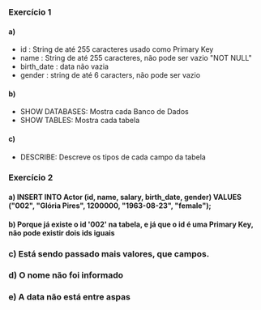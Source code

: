 ### Exercício 1

#### a)
* id : String de até 255 caracteres usado como Primary Key
* name : String de até 255 caracteres, não pode ser vazio "NOT NULL"
* birth_date : data não vazia
* gender : string de até 6 caracters, não pode ser vazio

#### b)
* SHOW DATABASES: Mostra cada Banco de Dados
* SHOW TABLES: Mostra cada tabela

#### c)

* DESCRIBE: Descreve os tipos de cada campo da tabela

### Exercício 2

#### a) INSERT INTO Actor (id, name, salary, birth_date, gender) VALUES ("002", "Glória Pires", 1200000, "1963-08-23", "female");

#### b) Porque já existe o id '002' na tabela, e já que o id é uma Primary Key, não pode existir dois ids iguais

### c) Está sendo passado mais valores, que campos.

### d) O nome não foi informado

### e) A data não está entre aspas
